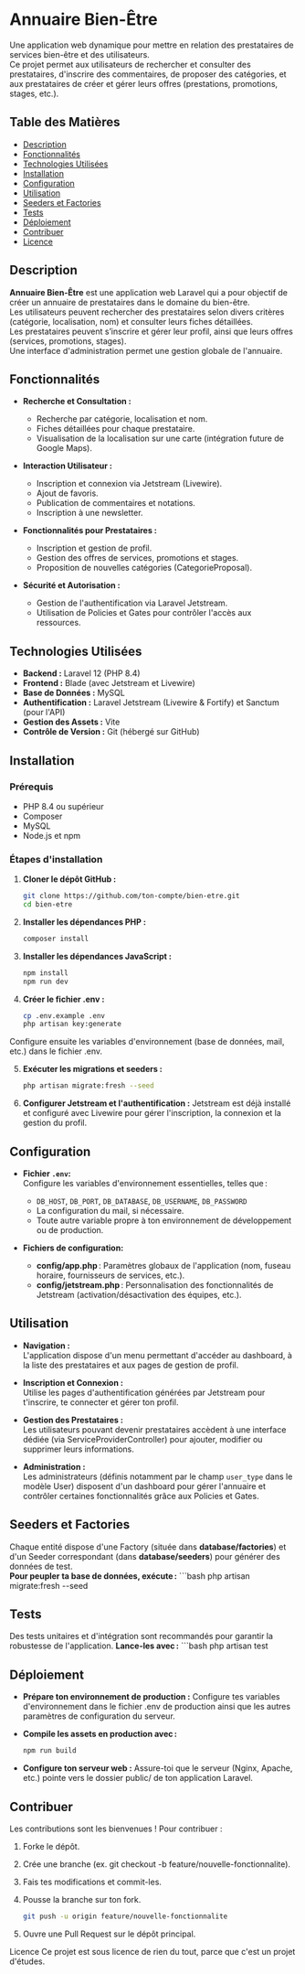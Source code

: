 # Annuaire Bien-Être

Une application web dynamique pour mettre en relation des prestataires de services bien-être et des utilisateurs.  
Ce projet permet aux utilisateurs de rechercher et consulter des prestataires, d'inscrire des commentaires, de proposer des catégories, et aux prestataires de créer et gérer leurs offres (prestations, promotions, stages, etc.).

## Table des Matières

- [Description](#description)
- [Fonctionnalités](#fonctionnalités)
- [Technologies Utilisées](#technologies-utilisées)
- [Installation](#installation)
- [Configuration](#configuration)
- [Utilisation](#utilisation)
- [Seeders et Factories](#seeders-et-factories)
- [Tests](#tests)
- [Déploiement](#déploiement)
- [Contribuer](#contribuer)
- [Licence](#licence)

## Description

**Annuaire Bien-Être** est une application web Laravel qui a pour objectif de créer un annuaire de prestataires dans le domaine du bien-être.  
Les utilisateurs peuvent rechercher des prestataires selon divers critères (catégorie, localisation, nom) et consulter leurs fiches détaillées.  
Les prestataires peuvent s’inscrire et gérer leur profil, ainsi que leurs offres (services, promotions, stages).  
Une interface d'administration permet une gestion globale de l'annuaire.

## Fonctionnalités

- **Recherche et Consultation :**
  - Recherche par catégorie, localisation et nom.
  - Fiches détaillées pour chaque prestataire.
  - Visualisation de la localisation sur une carte (intégration future de Google Maps).

- **Interaction Utilisateur :**
  - Inscription et connexion via Jetstream (Livewire).
  - Ajout de favoris.
  - Publication de commentaires et notations.
  - Inscription à une newsletter.

- **Fonctionnalités pour Prestataires :**
  - Inscription et gestion de profil.
  - Gestion des offres de services, promotions et stages.
  - Proposition de nouvelles catégories (CategorieProposal).

- **Sécurité et Autorisation :**
  - Gestion de l'authentification via Laravel Jetstream.
  - Utilisation de Policies et Gates pour contrôler l'accès aux ressources.

## Technologies Utilisées

- **Backend :** Laravel 12 (PHP 8.4)
- **Frontend :** Blade (avec Jetstream et Livewire)
- **Base de Données :** MySQL
- **Authentification :** Laravel Jetstream (Livewire & Fortify) et Sanctum (pour l'API)
- **Gestion des Assets :** Vite
- **Contrôle de Version :** Git (hébergé sur GitHub)

## Installation

### Prérequis

- PHP 8.4 ou supérieur
- Composer
- MySQL
- Node.js et npm

### Étapes d'installation

1. **Cloner le dépôt GitHub :**
   ```bash
   git clone https://github.com/ton-compte/bien-etre.git
   cd bien-etre

2. **Installer les dépendances PHP :**
    ```bash
    composer install

3. **Installer les dépendances JavaScript :**
    ```bash
    npm install
    npm run dev

4. **Créer le fichier .env :**
    ```bash
    cp .env.example .env
    php artisan key:generate
Configure ensuite les variables d'environnement (base de données, mail, etc.) dans le fichier .env.

5. **Exécuter les migrations et seeders :**
    ```bash
    php artisan migrate:fresh --seed

6. **Configurer Jetstream et l'authentification :**
Jetstream est déjà installé et configuré avec Livewire pour gérer l'inscription, la connexion et la gestion du profil.

## Configuration

- **Fichier `.env`:**  
  Configure les variables d'environnement essentielles, telles que :
  - `DB_HOST`, `DB_PORT`, `DB_DATABASE`, `DB_USERNAME`, `DB_PASSWORD`  
  - La configuration du mail, si nécessaire.  
  - Toute autre variable propre à ton environnement de développement ou de production.

- **Fichiers de configuration:**  
  - **config/app.php** : Paramètres globaux de l'application (nom, fuseau horaire, fournisseurs de services, etc.).  
  - **config/jetstream.php** : Personnalisation des fonctionnalités de Jetstream (activation/désactivation des équipes, etc.).

## Utilisation

- **Navigation :**  
  L'application dispose d'un menu permettant d'accéder au dashboard, à la liste des prestataires et aux pages de gestion de profil.

- **Inscription et Connexion :**  
  Utilise les pages d'authentification générées par Jetstream pour t'inscrire, te connecter et gérer ton profil.

- **Gestion des Prestataires :**  
  Les utilisateurs pouvant devenir prestataires accèdent à une interface dédiée (via ServiceProviderController) pour ajouter, modifier ou supprimer leurs informations.

- **Administration :**  
  Les administrateurs (définis notamment par le champ `user_type` dans le modèle User) disposent d'un dashboard pour gérer l'annuaire et contrôler certaines fonctionnalités grâce aux Policies et Gates.

## Seeders et Factories

Chaque entité dispose d'une Factory (située dans **database/factories**) et d'un Seeder correspondant (dans **database/seeders**) pour générer des données de test.  
**Pour peupler ta base de données, exécute :**
    ```bash
    php artisan migrate:fresh --seed

## Tests
Des tests unitaires et d'intégration sont recommandés pour garantir la robustesse de l'application.
**Lance-les avec :**
    ```bash
    php artisan test

## Déploiement
- **Prépare ton environnement de production :** 
Configure tes variables d'environnement dans le fichier .env de production ainsi que les autres paramètres de configuration du serveur.

- **Compile les assets en production avec :**
    ```bash
    npm run build

- **Configure ton serveur web :** 
Assure-toi que le serveur (Nginx, Apache, etc.) pointe vers le dossier public/ de ton application Laravel.

## Contribuer
Les contributions sont les bienvenues !
Pour contribuer :

1. Forke le dépôt.

2. Crée une branche (ex. git checkout -b feature/nouvelle-fonctionnalite).

3. Fais tes modifications et commit-les.

4. Pousse la branche sur ton fork.
    ```bash
    git push -u origin feature/nouvelle-fonctionnalite

5. Ouvre une Pull Request sur le dépôt principal.

Licence
Ce projet est sous licence de rien du tout, parce que c'est un projet d'études.